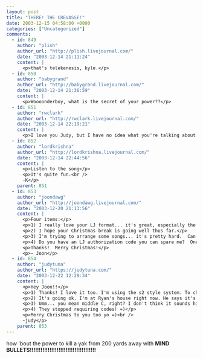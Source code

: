 ```yaml
---
layout: post
title: "THERE! THE CREVASSE!"
date: 2003-12-15 04:58:00 +0000
categories: ["Uncategorized"]
comments:
  - id: 849
    author: "plish"
    author_url: "http://plish.livejournal.com/"
    date: "2003-12-14 21:11:24"
    content: |
      <p>that's telekenesis, kyle.</p>
  - id: 850
    author: "babygrand"
    author_url: "http://babygrand.livejournal.com/"
    date: "2003-12-14 21:36:59"
    content: |
      <p>Woooonderboy, what is the secret of your power??</p>
  - id: 851
    author: "rwclark"
    author_url: "http://rwclark.livejournal.com/"
    date: "2003-12-14 22:19:21"
    content: |
      <p>I love you Judy, but I have no idea what you're talking about.</p>
  - id: 852
    author: "lordkrishna"
    author_url: "http://lordkrishna.livejournal.com/"
    date: "2003-12-14 22:44:56"
    content: |
      <p>Listen to the song</p>
      <p>It's quite fun.<br />
      -K</p>
    parent: 851
  - id: 853
    author: "joondawg"
    author_url: "http://joondawg.livejournal.com/"
    date: "2003-12-20 21:13:56"
    content: |
      <p>Four items:</p>
      <p>1) I really love your LJ format... it's great, especially the poem.  I wish I could do that!  Do you have to be a paid user to do so?</p>
      <p>2) I hope your Christmas break is going well thus far.</p>
      <p>3) I'm trying to arrange some songs... it's pretty hard.  Can you answer me one question?  Altos and sopranos sing in low C and it sounds pretty high just because their voices are high, right?  Last time I tried writing a soprano part in high C and Angela and Alan told me that that would be very hard to sustain.</p>
      <p>4) Do you have an LJ authorization code you can spare me?  One of my friends wants to join in on the fun, but being a mere free user, I have but one code to give (which I already did).</p>
      <p>Thanks!  Merry Christmas!</p>
      <p>~ Joon</p>
  - id: 854
    author: "judytuna"
    author_url: "https://judytuna.com/"
    date: "2003-12-22 12:29:34"
    content: |
      <p>Hey Joon!!</p>
      <p>1) Thanks! I love it too. I'm using the s2 style system. To change your style to s2, click on "manage" and ... yeah. Then you can preview and select a layout, a color scheme, and then customize other stuff (like... more tweaking of colors, or how many posts show up on your friends page before you click back, or the distance between lines of text, or... anything really). The "poem" is the "free text area," and you can have whatever heading you want for it. Yup. You'll see it all in "customize." Yeah, free users can totally use s2. Paid users get to code their own styles, but that's too hardcore for me. haha</p>
      <p>2) It's going ok. I'm at Ryan's house right now. He says it's supposed to snow soon, or something (!!)</p>
      <p>3) Umm... you mean middle C, right? I don't think it sounds high, not really. Er... which high C did you mean? Cuz the C above middle C wouldn't be hard to sustain, for sops and altos. The C above the C above middle C, however, would be utter and complete torture, unless it was for a really short time... like, really short. =) And we can't even reach the C below middle C (which is what I thought you meant by low C).</p>
      <p>4) They stopped requiring codes! =)</p>
      <p>Merry Christmas to you too yo =)<br />
      ~judy</p>
    parent: 853
---
```


how 'bout the power to kill a yak
from 200 yards away
with **MIND BULLETS!!!!!!!!!!!!!!!!!!!!!!!!!!!!!!!!!!!!!**
